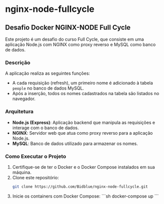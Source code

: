# nginx-node-fullcycle

## Desafio Docker NGINX-NODE Full Cycle

Este projeto é um desafio do curso Full Cycle, que consiste em uma aplicação Node.js com NGINX como proxy reverso e MySQL como banco de dados.

### Descrição

A aplicação realiza as seguintes funções:
- A cada requisição (refresh), um primeiro nome é adicionado à tabela `people` no banco de dados MySQL.
- Após a inserção, todos os nomes cadastrados na tabela são listados no navegador.

### Arquitetura

- **Node.js (Express)**: Aplicação backend que manipula as requisições e interage com o banco de dados.
- **NGINX**: Servidor web que atua como proxy reverso para a aplicação Node.js.
- **MySQL**: Banco de dados utilizado para armazenar os nomes.

### Como Executar o Projeto

1. Certifique-se de ter o Docker e o Docker Compose instalados em sua máquina.
2. Clone este repositório:
   ```sh
   git clone https://github.com/Bidblue/nginx-node-fullcycle.git
3. Inicie os containers com Docker Compose:
   \`\`\`sh
   docker-compose up
   \`\`\`
